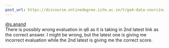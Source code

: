 ```yaml
---
post_url: https://discourse.onlinedegree.iitm.ac.in/t/ga4-data-sourcing-discussion-thread-tds-jan-2025/165959/294
---
```

[@s.anand](/u/s.anand)  
There is possibly wrong evaluation in q6 as it is taking in 2nd latest link as the correct answer. I might be wrong, but the latest one is giving me incorrect evaluation while the 2nd latest is giving me the correct score.